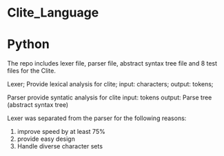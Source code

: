 Clite_Language
==============
Python
==============
The repo includes lexer file, parser file, abstract syntax tree file and 8 test files for the Clite.

Lexer;
Provide lexical analysis for clite;
input: characters;
output: tokens;

Parser
provide syntatic analysis for clite
input: tokens
output: Parse tree (abstract syntax tree)

Lexer was separated from the parser for the following reasons:
1. improve speed by at least 75%
2. provide easy design
3. Handle diverse character sets
